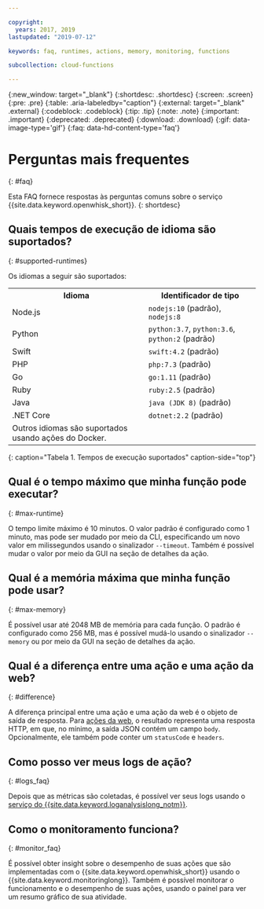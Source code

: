 ```yaml
---

copyright:
  years: 2017, 2019
lastupdated: "2019-07-12"

keywords: faq, runtimes, actions, memory, monitoring, functions

subcollection: cloud-functions

---
```


{:new_window: target="_blank"}
{:shortdesc: .shortdesc}
{:screen: .screen}
{:pre: .pre}
{:table: .aria-labeledby="caption"}
{:external: target="_blank" .external}
{:codeblock: .codeblock}
{:tip: .tip}
{:note: .note}
{:important: .important}
{:deprecated: .deprecated}
{:download: .download}
{:gif: data-image-type='gif'}
{:faq: data-hd-content-type='faq'}



# Perguntas mais frequentes
{: #faq}

Esta FAQ fornece respostas às perguntas comuns sobre o serviço {{site.data.keyword.openwhisk_short}}.
{: shortdesc}


## Quais tempos de execução de idioma são suportados?
{: #supported-runtimes}

Os idiomas a seguir são suportados:

<table>
  <tr>
    <th>Idioma</th>
    <th>Identificador de tipo</th>
  </tr>
  <tr>
    <td>Node.js</td>
    <td> <code>nodejs:10</code> (padrão), <code>nodejs:8</code></td>
  </tr>
  <tr>
    <td>Python</td>
    <td><code>python:3.7</code>, <code>python:3.6</code>, <code>python:2</code> (padrão)</td>
  </tr>
  <tr>
    <td>Swift</td>
    <td><code>swift:4.2</code> (padrão)</td>
  </tr>
  <tr>
    <td>PHP</td>
    <td><code>php:7.3</code> (padrão)</td>
  </tr>
  <tr>
    <td>Go</td>
    <td><code>go:1.11</code> (padrão)</td>
  </tr>
  <tr>
    <td>Ruby</td>
    <td><code>ruby:2.5</code> (padrão)</td>
  </tr>
  <tr>
    <td>Java</td>
    <td><code>java (JDK 8)</code> (padrão)</td>
  </tr>
  <tr>
    <td>.NET Core</td>
    <td><code>dotnet:2.2</code> (padrão)</td>
  </tr>
  <tr>
    <td>Outros idiomas são suportados usando ações do Docker.</td>
  </tr>
</table>
{: caption="Tabela 1. Tempos de execução suportados" caption-side="top"}


## Qual é o tempo máximo que minha função pode executar?
{: #max-runtime}

O tempo limite máximo é 10 minutos. O valor padrão é configurado como 1 minuto, mas pode ser mudado por meio da CLI, especificando um novo valor em milissegundos usando o sinalizador `--timeout`. Também é possível mudar o valor por meio da GUI na seção de detalhes da ação.

## Qual é a memória máxima que minha função pode usar?
{: #max-memory}

É possível usar até 2048 MB de memória para cada função. O padrão é configurado como 256 MB, mas é possível mudá-lo usando o sinalizador `--memory` ou por meio da GUI na seção de detalhes da ação.

## Qual é a diferença entre uma ação e uma ação da web?
{: #difference}

A diferença principal entre uma ação e uma ação da web é o objeto de saída de resposta. Para [ações da web](/docs/openwhisk?topic=cloud-functions-actions_web), o resultado representa uma resposta HTTP, em que, no mínimo, a saída JSON contém um campo `body`. Opcionalmente, ele também pode conter um `statusCode` e `headers`.

## Como posso ver meus logs de ação?
{: #logs_faq}

Depois que as métricas são coletadas, é possível ver seus logs usando o [serviço do {{site.data.keyword.loganalysislong_notm}}](/docs/openwhisk?topic=cloud-functions-logs).

## Como o monitoramento funciona?
{: #monitor_faq}

É possível obter insight sobre o desempenho de suas ações que são implementadas com o {{site.data.keyword.openwhisk_short}} usando o {{site.data.keyword.monitoringlong}}. Também é possível monitorar o funcionamento e o desempenho de suas ações, usando o painel para ver um resumo gráfico de sua atividade.










